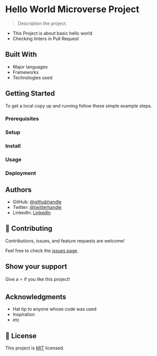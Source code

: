 # Hello World Microverse Project

> Description the project.

- This Project is about basic hello world
- Checking linters in Pull Request


## Built With

- Major languages
- Frameworks
- Technologies used


## Getting Started

To get a local copy up and running follow these simple example steps.

### Prerequisites

### Setup

### Install

### Usage

### Deployment



## Authors

- GitHub: [@githubhandle](https://github.com/io-oseinana)
- Twitter: [@twitterhandle](https://twitter.com/IsaacOs87131165)
- LinkedIn: [LinkedIn](www.linkedin.com/in/oseinana-isaac7)

## 🤝 Contributing

Contributions, issues, and feature requests are welcome!

Feel free to check the [issues page](../../issues/).

## Show your support

Give a ⭐️ if you like this project!

## Acknowledgments

- Hat tip to anyone whose code was used
- Inspiration
- etc

## 📝 License

This project is [MIT](./LICENSE) licensed.
